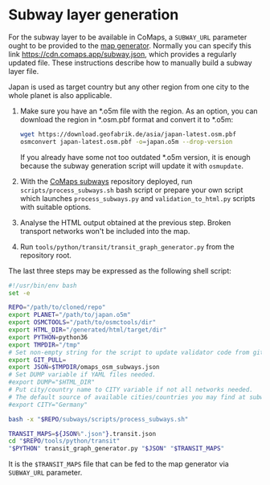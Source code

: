# Subway layer generation

For the subway layer to be available in CoMaps, a `SUBWAY_URL`
parameter ought to be provided to the
[map generator](https://codeberg.org/comaps/comaps/src/branch/main/tools/python/maps_generator).
Normally you can specify this link https://cdn.comaps.app/subway.json,
which provides a regularly updated file.
These instructions describe how to manually build a subway layer file.

Japan is used as target country but any other region from one city to the
whole planet is also applicable.

1.  Make sure you have an \*.o5m file with the region. As an option, you can
    download the region in \*.osm.pbf format and convert it to \*.o5m:

    ```bash
    wget https://download.geofabrik.de/asia/japan-latest.osm.pbf
    osmconvert japan-latest.osm.pbf -o=japan.o5m --drop-version
    ```

    If you already have some not too outdated \*.o5m version, it is enough
    because the subway generation script will update it with `osmupdate`.

1.  With the [CoMaps subways](https://codeberg.org/comaps/subways) repository deployed,
    run `scripts/process_subways.sh` bash script or prepare your own script
    which launches `process_subways.py` and `validation_to_html.py` scripts
    with suitable options.

1.  Analyse the HTML output obtained at the previous step. Broken transport
    networks won't be included into the map.

1.  Run `tools/python/transit/transit_graph_generator.py` from the repository root.

The last three steps may be expressed as the following shell script:

```bash
#!/usr/bin/env bash
set -e

REPO="/path/to/cloned/repo"
export PLANET="/path/to/japan.o5m"
export OSMCTOOLS="/path/to/osmctools/dir"
export HTML_DIR="/generated/html/target/dir"
export PYTHON=python36
export TMPDIR="/tmp"
# Set non-empty string for the script to update validator code from git repository
export GIT_PULL=
export JSON=$TMPDIR/omaps_osm_subways.json
# Set DUMP variable if YAML files needed.
#export DUMP="$HTML_DIR"
# Put city/country name to CITY variable if not all networks needed.
# The default source of available cities/countries you may find at subways repository README.
#export CITY="Germany"

bash -x "$REPO/subways/scripts/process_subways.sh"

TRANSIT_MAPS=${JSON%".json"}.transit.json
cd "$REPO/tools/python/transit"
"$PYTHON" transit_graph_generator.py "$JSON" "$TRANSIT_MAPS"
```

It is the `$TRANSIT_MAPS` file that can be fed to the map generator via `SUBWAY_URL` parameter.
